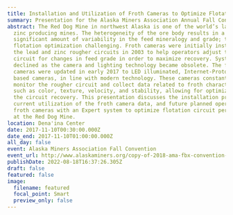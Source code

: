 ```yaml
---
title: Installation and Utilization of Froth Cameras to Optimize Flotation Performance
summary: Presentation for the Alaska Miners Association Annual Fall Convention.
abstract: The Red Dog Mine in northwest Alaska is one of the world’s largest
  zinc producing mines. The heterogeneity of the ore body results in a
  significant amount of variability in the feed mineralogy and grade; this makes
  flotation optimization challenging. Froth cameras were initially installed in
  the lead and zinc rougher circuits in 2003 to help operators adjust the
  circuit for changes in feed grade in order to maximize recovery. System use
  declined as the camera and lighting technology became obsolete. The froth
  cameras were updated in early 2017 to LED illuminated, Internet-Protocol (IP)
  based cameras, in line with modern technology. These cameras constantly
  monitor the rougher circuit and collect data related to froth characteristics,
  such as color, texture, velocity, and stability, allowing for optimization of
  the circuit recovery. This presentation discusses the installation process,
  current utilization of the froth camera data, and future planned operation of
  froth cameras with an Expert system to optimize flotation circuit performance
  at the Red Dog Mine.
location: Dena'ina Center
date: 2017-11-10T00:30:00.000Z
date_end: 2017-11-10T01:00:00.000Z
all_day: false
event: Alaska Miners Association Fall Convention
event_url: http://www.alaskaminers.org/copy-of-2018-ama-fbx-convention-pre-3
publishDate: 2022-08-18T16:37:26.305Z
draft: false
featured: false
image:
  filename: featured
  focal_point: Smart
  preview_only: false
---
```

